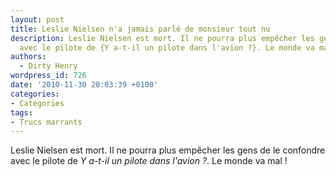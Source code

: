 ```yaml
---
layout: post
title: Leslie Nielsen n'a jamais parlé de monsieur tout nu
description: Leslie Nielsen est mort. Il ne pourra plus empêcher les gens de le confondre
  avec le pilote de {Y a-t-il un pilote dans l'avion ?}. Le monde va mal !
authors:
  - Dirty Henry
wordpress_id: 726
date: '2010-11-30 20:03:39 +0100'
categories:
- Catégories
tags:
- Trucs marrants
---
```

Leslie Nielsen est mort. Il ne pourra plus empêcher les gens de le confondre avec le pilote de *Y a-t-il un pilote dans l'avion ?*. Le monde va mal !
